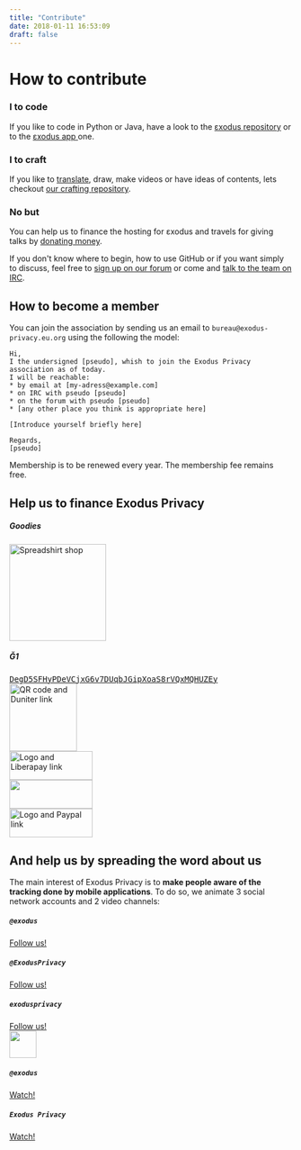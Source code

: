 ```yaml
---
title: "Contribute"
date: 2018-01-11 16:53:09
draft: false
---
```

# How to contribute

<div class="row">
    <div class="col-md-4 text-center">
        <div class="card-body">
            <h3 class="card-title">
                I <i class="far fa-heart text-primary"></i> to code
            </h3>
            <p class="card-text">
                If you like to code in Python or Java, have a look to the <a href="https://github.com/exodus-privacy/exodus">εxodus <i class="fab fa-github text-primary"></i> repository</a> or to the <a href="https://github.com/Exodus-Privacy/exodus-android-app">εxodus app <i class="fab fa-github text-primary"></i></a> one.
            </p>
        </div>
    </div>
    <div class="col-md-4 text-center">
        <div class="card-body">
            <h3 class="card-title">
                I <i class="far fa-heart text-primary"></i> to craft
            </h3>
            <p class="card-text">
                If you like to <a href="https://crwd.in/exodus-privacy">translate</a>, draw, make videos or have ideas of contents, lets checkout <a href="https://github.com/exodus-privacy/anim-com">our crafting <i class="fab fa-github text-primary"></i> repository</a>.
            </p>
        </div>
    </div>
    <div class="col-md-4 text-center">
        <div class="card-body">
            <h3 class="card-title">
                No <i class="far fa-clock text-primary"></i> but <i class="fas fa-dollar-sign text-primary"></i>
            </h3>
            <p class="card-text">
                You can help us to finance the hosting for εxodus and travels for giving talks by <a href="#finance">donating money</a>.
            </p>
        </div>
    </div>
</div>

<p>
    If you don't know where to begin, how to use GitHub or if you want simply to discuss, feel free to <a href="https://forum.exodus-privacy.eu.org/">sign up on our forum</a> or come and <a href="https://web.libera.chat/?nick=webguest?#exodus-privacy">talk to the team on IRC</a>.
</p>

<a name="finance"></a>

## How to become a member

You can join the association by sending us an email to `bureau@exodus-privacy.eu.org` using the following the model:

```
Hi,
I the undersigned [pseudo], whish to join the Exodus Privacy association as of today.
I will be reachable:
* by email at [my-adress@example.com]
* on IRC with pseudo [pseudo]
* on the forum with pseudo [pseudo]
* [any other place you think is appropriate here]

[Introduce yourself briefly here]

Regards,
[pseudo]
```

Membership is to be renewed every year. The membership fee remains free.

## Help us to finance Exodus Privacy

<div class="row">
    <div class="col-md-12 text-center">
        <div class="card-body">
            <h5>Goodies</h5>
            <a href="https://shop.spreadshirt.fr/exodus-privacy/all">
                <img src="/media/page/contribute/sweatEP.jpg" caption="our spreadshirt shop" alt="Spreadshirt shop" width="172px" height="172px">
            </a>
        </div>
    </div>
</div>

<div class="row">
    <div class="col-md-12 text-center">
        <div class="card-body">
            <h5>Ğ1</h5>
            <a href="duniter:DegD5SFHyPDeVCjxG6v7DUqbJGipXoaS8rVQxMQHUZEy?label=exodus">
                <samp class="small">DegD5SFHyPDeVCjxG6v7DUqbJGipXoaS8rVQxMQHUZEy</samp>
                <br>
                <img src="/media/page/contribute/duniter.png" width="120" alt="QR code and Duniter link" caption="QR code and Duniter link">
            </a>
        </div>
    </div>
</div>

<div class="row">
    <div class="col-md-4 mb-4 text-center">
        <a href="https://liberapay.com/exodus/donate">
            <img src="/media/page/contribute/liberapay.png" caption="Logo and Liberapay link" alt="Logo and Liberapay link" width="148px" height="51px">
        </a>
    </div>
    <div class="col-md-4 mb-4 text-center">
        <a href="https://donorbox.org/exodus">
            <img src="/media/page/contribute/donorbox.png" caption="Logo and Donorbox link" alt "Logo and Donorbox link" width="148px" height="51px">
        </a>
    </div>
    <div class="col-md-4 mb-4 text-center">
        <a href="https://www.paypal.com/cgi-bin/webscr?cmd=_donations&currency_code=EUR&business=paypal@exodus-privacy.eu.org&item_name=Exodus%20donation">
            <img src="/media/page/contribute/paypal.png" caption"Logo and Paypal link" alt="Logo and Paypal link" width="148px" height="51px">
        </a>
    </div>
</div>

## And help us by spreading the word about us

The main interest of Exodus Privacy is to <b>make people aware of the tracking done by mobile applications</b>. To do so, we animate 3 social network accounts and 2 video channels:
<div class="row">
    <div class="col-md-4 text-center">
        <i class="fab fa-3x fa-mastodon mt-2 ml-auto mr-auto text-primary"></i>
        <div class="card-body">
            <h5 class="card-title"><code>@exodus</code></h5>
            <a href="https://framapiaf.org/@exodus" class="btn btn-primary">Follow us!</a>
        </div>
    </div>
    <div class="col-md-4 text-center">
        <i class="fab fa-3x fa-twitter mt-2 ml-auto mr-auto text-primary"></i>
        <div class="card-body">
            <h5 class="card-title"><code>@ExodusPrivacy</code></h5>
            <a href="https://twitter.com/ExodusPrivacy" class="btn btn-primary">Follow us!</a>
        </div>
    </div>
    <div class="col-md-4 text-center">
        <i class="fab fa-3x fa-facebook-square mt-2 ml-auto mr-auto text-primary"></i>
        <div class="card-body">
            <h5 class="card-title"><code>exodusprivacy</code></h5>
            <a href="https://facebook.com/exodusprivacy" class="btn btn-primary">Follow us!</a>
        </div>
    </div>
</div>
<div class="row justify-content-md-center">
    <div class="col-md-4 text-center">
        <img src="/media/logo/peertube.svg" height="48px" class="mt-2 ml-auto mr-auto"/>
        <div class="card-body">
            <h5 class="card-title"><code>@exodus</code></h5>
            <a href="https://video.exodus-privacy.eu.org/accounts/lovis_ix/videos" class="btn btn-primary">Watch!</a>
        </div>
    </div>
    <div class="col-md-4 text-center">
        <i class="fab fa-3x fa-youtube-square mt-2 ml-auto mr-auto text-primary"></i>
        <div class="card-body">
            <h5 class="card-title"><code>Exodus Privacy</code></h5>
            <a href="https://www.youtube.com/channel/UC2bloZZpnRal5tMVuHk0EFQ" class="btn btn-primary">Watch!</a>
        </div>
    </div>
</div>
